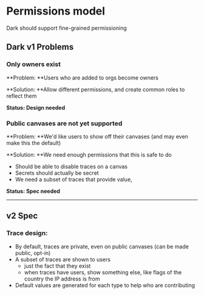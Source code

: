 # Permissions model

Dark should support fine-grained permissioning

## Dark v1 Problems

### Only owners exist

**Problem: **Users who are added to orgs become owners

**Solution: **Allow different permissions, and create common roles to reflect them

**Status: Design needed**

### Public canvases are not yet supported

**Problem: **We'd like users to show off their canvases (and may even make this the default)

**Solution: **We need enough permissions that this is safe to do

* Should be able to disable traces on a canvas
* Secrets should actually be secret
* We need a subset of traces that provide value,

**Status: Spec needed**

****

## v2 Spec

### Trace design:

* By default, traces are private, even on public canvases (can be made public, opt-in)
* A subset of traces are shown to users
  * just the fact that they exist
  * when traces have users, show something else, like flags of the country the IP address is from
* Default values are generated for each type to help who are contributing
